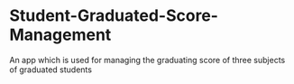 # Student-Graduated-Score-Management
An app which is used for managing the graduating score of three subjects of graduated students
